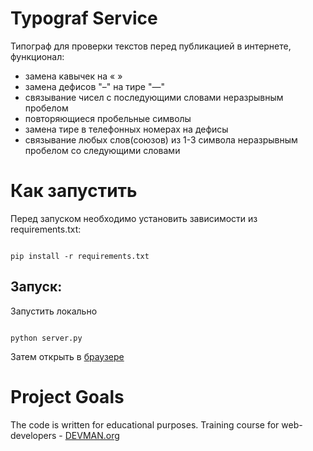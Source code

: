 # Typograf Service

Типограф для проверки текстов перед публикацией в интернете, функционал:
- замена кавычек на « »
- замена дефисов "–" на тире "—"
- связывание чисел с последующими словами неразрывным пробелом
- повторяющиеся пробельные символы
- замена тире в телефонных номерах на дефисы
- связывание любых слов(союзов) из 1-3 символа неразрывным пробелом со следующими словами

# Как запустить
Перед запуском необходимо установить зависимости из requirements.txt:
```#!bash

pip install -r requirements.txt

```
## Запуск:
Запустить локально
```#!bash

python server.py 

```
Затем открыть в [браузере](http://127.0.0.1:5000/)

# Project Goals

The code is written for educational purposes. Training course for web-developers - [DEVMAN.org](https://devman.org)
